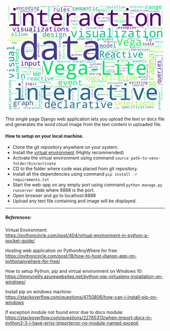 ![word cloud image](wordcloud.png)


This single page Django web application lets you upload the text or docx file and generates the word cloud image from the text content in uploaded file.  




#### How to setup on your local machine.

- Clone the git repository anywhere on your system.  
- Install the [virtual environment](https://pythoncircle.com/post/404/virtual-environment-in-python-a-pocket-guide/) (Highly recommended)
- Activate the virtual environment using command `source path-to-venv-folder/bin/activate`
- CD to the folder where code was placed from git repository.
- Install all the dependencies using command `pip install -r requirements.txt`
- Start the web-app on any empty port using command `python manage.py runserver 8888` where 8888 is the port.
- Open browser and go to localhost:8888
- Upload any text file containing and image will be displayed.

---
##### References:
Virtual Environment:  
https://pythoncircle.com/post/404/virtual-environment-in-python-a-pocket-guide/

Hosting web application on PythonAnyWhere for free:  
https://pythoncircle.com/post/18/how-to-host-django-app-on-pythonanywhere-for-free/

How to setup Python, pip and virtual environment on Windows 10:   
https://timmyreilly.azurewebsites.net/python-pip-virtualenv-installation-on-windows/

Install pip on windows machine:  
https://stackoverflow.com/questions/4750806/how-can-i-install-pip-on-windows

 
If exception module not found error due to docx module:  
https://stackoverflow.com/questions/22765313/when-import-docx-in-python3-3-i-have-error-importerror-no-module-named-excepti
